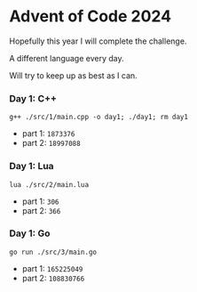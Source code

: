 # Advent of Code 2024

Hopefully this year I will complete the challenge.


A different language every day. 


Will try to keep up as best as I can. 

### Day 1: C++
```
g++ ./src/1/main.cpp -o day1; ./day1; rm day1
```
- part 1: `1873376`
- part 2: `18997088`
### Day 1: Lua
```
lua ./src/2/main.lua
```
- part 1: `306`
- part 2: `366`
### Day 1: Go
```
go run ./src/3/main.go
```
- part 1: `165225049`
- part 2: `108830766`
